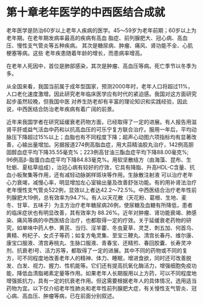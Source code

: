 # 第十章老年医学的中西医结合成就

老年医学是防治60岁以上老年人疾病的医学。45〜59岁为老年前期；60岁以上为老年期。在老年期发病率最高的疾病有高血 脂症、前列腺肥大、冠心病、高血压、慢性支气管炎等五种疾病。 其次是糖尿病、肿瘤、痛风、肾功能不全、心肌梗塞等病。这些  老年疾患随着年龄的增长，而患病率增高。

  在老年人死因中，首位是肺部感染，其次是肿瘤、高血压等病。死亡季节以冬季为多。

  从全国来看，我国当前属于成年型国家，预测2000年时，老年人口将超过11%，人口老化速度激增。因此研究老年临床医学应有时代的紧迫感。我国对这方面研究起步虽然较晚，但我国中医 对养生防老却有丰富的理论知识和实践经验，因此说，中西医结合防治老年疾病有着广阔的前景。

  近年来我国学者在研究延缓衰老药物方面，已经取得了一定的进展。有人报告用滋肾平肝或益气活血中药和以抗高血压的可乐宁复方联合治疗。服用一年后，平均动脉压下降超过15%以上；血脂也有不同程度下降；超声心动图六项指标均有显著改善，心输出量增加。另据报道274例高脂血症，用大蒜精油胶丸治疗，142例高胆固醇血症平均下降35.55毫克%；223例高甘油三酯血症平均下降88.00毫克%; 96例高β-脂蛋白血症平均下降84.83毫克%。用软坚散结方（由海藻、昆布、生牡蛎、夏枯草组成），治冠心病有较好的疗效，它具有降脂、升高HDL-C含量、抗血小板聚集等作用，还有减轻动脉粥样斑块等作用。生脉散注射液 可以治疗老年心力衰竭，减慢心率，明显增加左心室输出量及改善舒张功能。有的用补肾法治疗老年慢性支气管炎522例，显效以上者达42.2〜72.5%。中西医结合治疗老年性前列腺肥大19例，总有效率为94.7%。有人以天花散（天花粉、葛根、生地、麦冬、甘草、五味子）为主方治疗老年糖尿病26例，使尿糖及血糖有所降低，患者的临床症状也有明显改善，其有效率为 88.26%。近年对肿瘤、肾功能衰竭、肺感染、痛风等病的中西医结合治疗，也都取得一定的疗效。关于延缓衰老药物的研究，如单味中药人参、黄芪、当归、淫羊藿、冬虫夏草、灵芝、刺五加、何首乌、黄精、枸杞子、女贞子等药；如复方龟灵集、至宝三鞭丸、清宫长春丹、维尔康、康宝口服液、清宫寿桃丸、生脉口服液、青春宝、还精煎、春回胶囊、长寿灵冲剂、抗衰老I号、活力苏等，都取得了一定的进展。其中不同的药物或不同的复方，可不同程度地改善老年人的精神、体力、睡眠，增进食欲，同时还可改善脱发、白发、视力、握力、性机能等。它们还有提高抗氧化酶活力，增强细胞免疫功能，降低血清脂褐素定量等作用。如果老年人长期服用以上方药，可以不同程度地增强抵抗力，具有一定的抗衰老作用。但这需要根据老年人的具体情况，选用适当药物为宜。以下仅介绍老年性肺炎和老年性前列腺肥大症，有关慢性支气管炎、冠心病、高血压、肿瘤等病，已在前面分别叙述。
